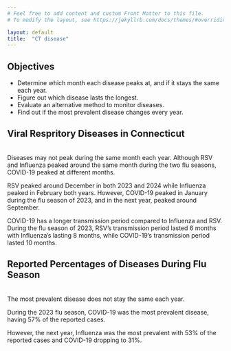 ```yaml
---
# Feel free to add content and custom Front Matter to this file.
# To modify the layout, see https://jekyllrb.com/docs/themes/#overriding-theme-defaults

layout: default
title:  "CT disease"
---
```

##  Objectives
- Determine which month each disease peaks at, and if it stays the same each year.
- Figure out which disease lasts the longest.
- Evaluate an alternative method to monitor diseases.
- Find out if the most prevalent disease changes every year.

##  Viral Respritory Diseases in Connecticut

<div>
  <canvas id="myChart"></canvas>
</div>

<script src="https://cdn.jsdelivr.net/npm/chart.js"></script>
<script src="https://cdn.jsdelivr.net/npm/chart.js"></script>
<script src="https://cdn.jsdelivr.net/npm/luxon"></script>
<script src="https://cdn.jsdelivr.net/npm/chartjs-adapter-luxon"></script>
<script src="https://cdn.jsdelivr.net/npm/chartjs-plugin-datalabels@2"></script>

<script>
      const ctx = document.getElementById('myChart').getContext('2d');

    const myChart = new Chart(ctx, {
      type: 'line',
      data: {
        labels: [  
  "2022-10-01", "2022-10-08", "2022-10-15", "2022-10-22", "2022-10-29",
  "2022-11-05", "2022-11-12", "2022-11-19", "2022-11-26",
  "2022-12-03", "2022-12-10", "2022-12-17", "2022-12-24", "2022-12-31",
  "2023-01-07", "2023-01-14", "2023-01-21", "2023-01-28",
  "2023-02-04", "2023-02-11", "2023-02-18", "2023-02-25",
  "2023-03-04", "2023-03-11", "2023-03-18", "2023-03-25",
  "2023-04-01", "2023-04-08", "2023-04-15", "2023-04-22", "2023-04-29",
  "2023-05-06", "2023-05-13", "2023-05-20", "2023-05-27",
  "2023-06-03", "2023-06-10", "2023-06-17", "2023-06-24",
  "2023-07-01", "2023-07-08", "2023-07-15", "2023-07-22", "2023-07-29",
  "2023-08-05", "2023-08-12", "2023-08-19", "2023-08-26",
  "2023-09-02", "2023-09-09", "2023-09-16", "2023-09-23", "2023-09-30",
  "2023-10-07", "2023-10-14", "2023-10-21", "2023-10-28",
  "2023-11-04", "2023-11-11", "2023-11-18", "2023-11-25",
  "2023-12-02", "2023-12-09", "2023-12-16", "2023-12-23", "2023-12-30",
  "2024-01-06", "2024-01-13", "2024-01-20", "2024-01-27",
  "2024-02-03", "2024-02-10", "2024-02-17", "2024-02-24",
  "2024-03-02", "2024-03-09", "2024-03-16", "2024-03-23", "2024-03-30",
  "2024-04-06", "2024-04-13", "2024-04-20", "2024-04-27",
  "2024-05-04", "2024-05-11", "2024-05-18", "2024-05-25",
  "2024-06-01", "2024-06-08", "2024-06-15", "2024-06-22", "2024-06-29",
  "2024-07-06", "2024-07-13", "2024-07-20", "2024-07-27",
  "2024-08-03", "2024-08-10", "2024-08-17", "2024-08-24", "2024-08-31",
  "2024-09-07", "2024-09-14", "2024-09-21", "2024-09-28",
  "2024-10-05", "2024-10-12", "2024-10-19", "2024-10-26",
  "2024-11-02", "2024-11-09", "2024-11-16", "2024-11-23", "2024-11-30",
  "2024-12-07", "2024-12-14", "2024-12-21", "2024-12-28",
  "2025-01-04", "2025-01-11", "2025-01-18", "2025-01-25",
  "2025-02-01", "2025-02-08", "2025-02-15", "2025-02-22",
  "2025-03-01", "2025-03-08", "2025-03-15"
  ],
  
        datasets: [
          {
            label: 'Influenza',
            data: [
  53, 45, 82, 140, 343,
  781, 1255, 1947, 4541,
  6410, 6566, 4971, 3965, 2432,
  1343, 513, 285, 202,
  136, 140, 103, 107,
  87, 106, 88, 85,
  99, 116, 103, 49, 68,
  66, 68, 61, 70,
  27, 40, 39, 19,
  25, 19, 62, 25, 22,
  22, 25, 18, 49,
  32, 38, 76, 63, 46,
  41, 67, 78, 92,
  143, 226, 342, 545,
  877, 1000, 1523, 2145, 2713,
  2285, 2089, 1470, 1726,
  1646, 1890, 1659, 1880,
  2179, 1809, 1248, 1033, 1158,
  984, 792, 520, 464,
  419, 268, 150, 110,
  60, 0, 0, 0, 0,
  0, 0, 0, 0,
  21, 23, 13, 17, 30,
  19, 15, 24, 18,
  35, 34, 43, 71,
  46, 34, 59, 82, 108,
  148, 307, 612, 1106,
  1781, 1978, 3067, 4053,
  5136, 5677, 3739, 2792,
  2130, 1544, 439
  ],
            borderColor: 'rgba(147, 130, 255, 1)',
            backgroundColor: 'rgba(147, 130, 255, 0.2)',
            tension: 0.4
          },
          {
            label: 'COVID-19',
            data: [ 0, 0, 0, 0, 0, 0, 0, 0, 0,
  0, 0, 0, 0, 0, 0, 0, 0, 0,
  0, 0, 0, 0, 0, 0, 0, 0,
  0, 0, 0, 0, 0, 0, 0, 0, 0,
  0, 0, 0, 0, 0, 0, 0, 0, 0,
  0, 0, 0, 0, 0, 564, 605, 657, 676,
  1828, 1426, 1522, 1571, 1259, 1677, 1964, 2038,
  2735, 2661, 3252, 4174, 4772, 5261, 4099, 2754, 2625,
  2002, 2069, 1608, 1415, 1198, 974, 737, 589, 537,
  436, 378, 374, 399, 439, 454, 489, 471, 383,
  0, 0, 0, 0, 0, 0, 0, 0,
  1489, 1521, 1718, 1655, 1581, 1517, 1799, 1840, 1330,
  1045, 806, 735, 746, 641, 636, 573, 663, 536,
  757, 850, 1084, 1163, 1439, 1386, 1168, 830,
  863, 852, 645, 525, 483, 337, 92],
            borderColor: 'rgb(221, 160, 221)',
            backgroundColor: 'rgba(221, 160, 221, 0.2)',
            tension: 0.4
          },
          {
            label: 'RSV',
            data: [
  0, 0, 0, 0, 0, 0, 0, 0, 0, 0, 0, 0, 0, 0,
  0, 0, 0, 0, 0, 0, 0, 0, 0, 0, 0, 0, 0, 0, 0, 0,
  0, 0, 0, 0, 0, 0, 0, 0, 0, 0, 0, 0, 0, 0, 0, 0,
  0, 30, 32, 50, 65, 115, 156, 272, 349, 474, 740,
  1034, 1121, 1427, 1299, 1264, 1175, 1064, 1065,
  680, 398, 347, 274, 245, 191, 146, 122, 110,
  79, 57, 51, 40, 39, 30, 21, 15, 20, 5, 6, 6,
  0, 0, 0, 0, 0, 0, 0, 0, 9, 13, 8, 10, 15, 10,
  12, 14, 35, 33, 60, 78, 96, 115, 155, 202, 322,
  377, 574, 873, 1149, 983, 1084, 851, 723, 565,
  451, 427, 279, 220, 191, 150, 35
  ],
            borderColor: 'rgba(166, 124, 82, 1)',
            backgroundColor: 'rgba(166, 124, 82, 0.2)',
            tension: 0.4
          }
        ]
      },
      options: {
        responsive: true,
        plugins: {
          title: {
            display: true,
          }
        },
        scales: {
          y: {
            beginAtZero: true
          },
           x: {
        type: 'time',
        min: '2023-09-02', // ← Start of the desired range
       max: '2025-03-15',   // ← End of the desired range
        unit: 'month', // Group by month
        displayFormats: {
            month: 'MMM yyyy' // Show as "Jan 2023", "Feb 2023", etc.
          }
      }
        }
      }
    });
</script>
<br>
Diseases may not peak during the same month each year. 
Although RSV and Influenza peaked around the same month during the two flu seasons, COVID-19 peaked at different months. 

RSV peaked around December in both 2023 and 2024 while Influenza peaked in February both years. However, COVID-19 peaked in January during the flu season of 2023, and in the next year, peaked around September.

COVID-19 has a longer transmission period compared to Influenza and RSV.
During the flu season of 2023, RSV’s transmission period lasted 6 months with Influenza’s lasting 8 months, while COVID-19’s transmission period lasted 10 months.

##  Reported Percentages of Diseases During Flu Season
  <canvas id="fluChart"></canvas>
  <script>
    const ctbar = document.getElementById('fluChart').getContext('2d');

    const fluChart = new Chart(ctbar, {
      type: 'bar',
      data: {
        labels: ['Oct 2023 - Feb 2024', 'Oct 2024 - Feb 2025'],
        datasets: [
          {
            label: 'RSV',
            data: [12000, 10000],
            backgroundColor: '#A67C52',
            datalabels: {
              anchor: 'end',
              align: 'end',
              formatter: (_, ctbar) => ctbar.datasetIndex === 0 ? ['15%', '16%'][ctbar.dataIndex] : ''
            }
          },
          {
            label: 'COVID-19',
            data: [46000, 20000],
            backgroundColor: '#DDA0DD',
            datalabels: {
              anchor: 'end',
              align: 'end',
              formatter: (_, ctbar) => ctbar.datasetIndex === 1 ? ['57%', '31%'][ctbar.dataIndex] : ''
            }
          },
          {
            label: 'Influenza',
            data: [22000, 34000],
            backgroundColor: '#6A5ACD',
            datalabels: {
              anchor: 'end',
              align: 'end',
              formatter: (_, ctbar) => ctbar.datasetIndex === 2 ? ['27%', '53%'][ctbar.dataIndex] : ''
            }
          }
        ]
      },
      options: {
        indexAxis: 'y',
        responsive: true,
        scales: {
          x: {
            beginAtZero: true,
            ticks: {
              stepSize: 10000
            }
          }
        },
        plugins: {
          legend: {
            position: 'bottom'
          },
          datalabels: {
            color: '#000',
            font: {
              weight: 'bold'
            }
          }
        }
      },
      plugins: [ChartDataLabels]
    });
  </script>
  <br>
  The most prevalent disease does not stay the same each year.

  During the 2023 flu season, COVID-19 was the most prevalent disease, having 57% of the reported cases.

  However, the next year, Influenza was the most prevalent with 53% of the reported cases and COVID-19 dropping to 31%.

<!-- <canvas id="waste1"></canvas>
<script src="https://cdn.jsdelivr.net/npm/chart.js"></script>
<script>
  const ctaltI = document.getElementById('waste1').getContext('2d');

  const waste1 = new Chart(ctaltI, {
    type: 'line',
    data: {
      labels: [  
        "2022-10-01", "2022-10-08", "2022-10-15", "2022-10-22", "2022-10-29",
        "2022-11-05", "2022-11-12", "2022-11-19", "2022-11-26",
        "2022-12-03", "2022-12-10", "2022-12-17", "2022-12-24", "2022-12-31",
        "2023-01-07", "2023-01-14", "2023-01-21", "2023-01-28",
        "2023-02-04", "2023-02-11", "2023-02-18", "2023-02-25",
        "2023-03-04", "2023-03-11", "2023-03-18", "2023-03-25",
        "2023-04-01", "2023-04-08", "2023-04-15", "2023-04-22", "2023-04-29",
        "2023-05-06", "2023-05-13", "2023-05-20", "2023-05-27",
        "2023-06-03", "2023-06-10", "2023-06-17", "2023-06-24",
        "2023-07-01", "2023-07-08", "2023-07-15", "2023-07-22", "2023-07-29",
        "2023-08-05", "2023-08-12", "2023-08-19", "2023-08-26",
        "2023-09-02", "2023-09-09", "2023-09-16", "2023-09-23", "2023-09-30",
        "2023-10-07", "2023-10-14", "2023-10-21", "2023-10-28",
        "2023-11-04", "2023-11-11", "2023-11-18", "2023-11-25",
        "2023-12-02", "2023-12-09", "2023-12-16", "2023-12-23", "2023-12-30",
        "2024-01-06", "2024-01-13", "2024-01-20", "2024-01-27",
        "2024-02-03", "2024-02-10", "2024-02-17", "2024-02-24",
        "2024-03-02", "2024-03-09", "2024-03-16", "2024-03-23", "2024-03-30",
        "2024-04-06", "2024-04-13", "2024-04-20", "2024-04-27",
        "2024-05-04", "2024-05-11", "2024-05-18", "2024-05-25",
        "2024-06-01", "2024-06-08", "2024-06-15", "2024-06-22", "2024-06-29",
        "2024-07-06", "2024-07-13", "2024-07-20", "2024-07-27",
        "2024-08-03", "2024-08-10", "2024-08-17", "2024-08-24", "2024-08-31",
        "2024-09-07", "2024-09-14", "2024-09-21", "2024-09-28",
        "2024-10-05", "2024-10-12", "2024-10-19", "2024-10-26",
        "2024-11-02", "2024-11-09", "2024-11-16", "2024-11-23", "2024-11-30",
        "2024-12-07", "2024-12-14", "2024-12-21", "2024-12-28",
        "2025-01-04", "2025-01-11", "2025-01-18", "2025-01-25",
        "2025-02-01", "2025-02-08", "2025-02-15", "2025-02-22",
        "2025-03-01", "2025-03-08", "2025-03-15"
      ],
      datasets: [
        {
          label: 'Influenza',
          data: [
            53, 45, 82, 140, 343,
            781, 1255, 1947, 4541,
            6410, 6566, 4971, 3965, 2432,
            1343, 513, 285, 202,
            136, 140, 103, 107,
            87, 106, 88, 85,
            99, 116, 103, 49, 68,
            66, 68, 61, 70,
            27, 40, 39, 19,
            25, 19, 62, 25, 22,
            22, 25, 18, 49,
            32, 38, 76, 63, 46,
            41, 67, 78, 92,
            143, 226, 342, 545,
            877, 1000, 1523, 2145, 2713,
            2285, 2089, 1470, 1726,
            1646, 1890, 1659, 1880,
            2179, 1809, 1248, 1033, 1158,
            984, 792, 520, 464,
            419, 268, 150, 110,
            60, 0, 0, 0, 0,
            0, 0, 0, 0,
            21, 23, 13, 17, 30,
            19, 15, 24, 18,
            35, 34, 43, 71,
            46, 34, 59, 82, 108,
            148, 307, 612, 1106,
            1781, 1978, 3067, 4053,
            5136, 5677, 3739, 2792,
            2130, 1544, 439
          ],
          borderColor: 'rgba(147, 130, 255, 1)',
          backgroundColor: 'rgba(147, 130, 255, 0.2)',
          tension: 0.4
        }
      ]
    },
    options: {
      responsive: true,
      scales: {
        x: {
          display: true,
          title: {
            display: true,
            text: 'Date'
          }
        },
        y: {
          display: true,
          title: {
            display: true,
            text: 'Cases'
          }
        }
      }
    }
  });
</script> -->







  <canvas id="waste1"></canvas>
<script src="https://cdn.jsdelivr.net/npm/chart.js"></script>
<script>
  const ctaltI = document.getElementById('waste1').getContext('2d');

  const waste1 = new Chart(ctaltI, {
    type: 'line',
    data: {
      labels: [  
        "2022-10-01", "2022-10-08", "2022-10-15", "2022-10-22", "2022-10-29",
        "2022-11-05", "2022-11-12", "2022-11-19", "2022-11-26",
        "2022-12-03", "2022-12-10", "2022-12-17", "2022-12-24", "2022-12-31",
        "2023-01-07", "2023-01-14", "2023-01-21", "2023-01-28",
        "2023-02-04", "2023-02-11", "2023-02-18", "2023-02-25",
        "2023-03-04", "2023-03-11", "2023-03-18", "2023-03-25",
        "2023-04-01", "2023-04-08", "2023-04-15", "2023-04-22", "2023-04-29",
        "2023-05-06", "2023-05-13", "2023-05-20", "2023-05-27",
        "2023-06-03", "2023-06-10", "2023-06-17", "2023-06-24",
        "2023-07-01", "2023-07-08", "2023-07-15", "2023-07-22", "2023-07-29",
        "2023-08-05", "2023-08-12", "2023-08-19", "2023-08-26",
        "2023-09-02", "2023-09-09", "2023-09-16", "2023-09-23", "2023-09-30",
        "2023-10-07", "2023-10-14", "2023-10-21", "2023-10-28",
        "2023-11-04", "2023-11-11", "2023-11-18", "2023-11-25",
        "2023-12-02", "2023-12-09", "2023-12-16", "2023-12-23", "2023-12-30",
        "2024-01-06", "2024-01-13", "2024-01-20", "2024-01-27",
        "2024-02-03", "2024-02-10", "2024-02-17", "2024-02-24",
        "2024-03-02", "2024-03-09", "2024-03-16", "2024-03-23", "2024-03-30",
        "2024-04-06", "2024-04-13", "2024-04-20", "2024-04-27",
        "2024-05-04", "2024-05-11", "2024-05-18", "2024-05-25",
        "2024-06-01", "2024-06-08", "2024-06-15", "2024-06-22", "2024-06-29",
        "2024-07-06", "2024-07-13", "2024-07-20", "2024-07-27",
        "2024-08-03", "2024-08-10", "2024-08-17", "2024-08-24", "2024-08-31",
        "2024-09-07", "2024-09-14", "2024-09-21", "2024-09-28",
        "2024-10-05", "2024-10-12", "2024-10-19", "2024-10-26",
        "2024-11-02", "2024-11-09", "2024-11-16", "2024-11-23", "2024-11-30",
        "2024-12-07", "2024-12-14", "2024-12-21", "2024-12-28",
        "2025-01-04", "2025-01-11", "2025-01-18", "2025-01-25",
        "2025-02-01", "2025-02-08", "2025-02-15", "2025-02-22",
        "2025-03-01", "2025-03-08", "2025-03-15"
      ],
      datasets: [
        {
          label: 'Influenza',
          data: [
            53, 45, 82, 140, 343, 781, 1255, 1947, 4541, 6410, 6566, 4971, 3965, 2432,
            1343, 513, 285, 202, 136, 140, 103, 107, 87, 106, 88, 85, 99, 116, 103, 49, 68,
            66, 68, 61, 70, 27, 40, 39, 19, 25, 19, 62, 25, 22, 22, 25, 18, 49, 32, 38, 76,
            63, 46, 41, 67, 78, 92, 143, 226, 342, 545, 877, 1000, 1523, 2145, 2713,
            2285, 2089, 1470, 1726, 1646, 1890, 1659, 1880, 2179, 1809, 1248, 1033, 1158,
            984, 792, 520, 464, 419, 268, 150, 110, 60, 0, 0, 0, 0, 0, 0, 0, 0,
            21, 23, 13, 17, 30, 19, 15, 24, 18, 35, 34, 43, 71, 46, 34, 59, 82, 108, 148, 307,
            612, 1106, 1781, 1978, 3067, 4053, 5136, 5677, 3739, 2792, 2130, 1544, 439
          ],
          borderColor: 'rgba(147, 130, 255, 1)',
          backgroundColor: 'rgba(147, 130, 255, 0.2)',
          tension: 0.4
        },
{
  label: 'Virus Copies in Wastewater',
  data: [
    18.46201428571428, 36.37941428571428, 24.881485714285716, 7.703766, 41.828657, 59.443443, 156.625857, 165.49985714285714, 379.0091428571428, 560.1332857142858,
    592.883, 280.63, 162.8267142857143, 160.20842857142857, 31.354071428571427, 14.580857142857145, 14.800371428571427, 3.897627142857143, 7.682272857142856, 10.249004285714287,
    7.1342857142857135, 4.898412857142858, 0.708789, null, 3.119483333333333, 4.022103333333333, 1.09336, 2.871371428571429, 4.0646942857142855, 3.1569175,
    2.187801666666666, 1.7152796666666663, null, null, null, null, null, null, null, null, null, 15.1517,
    7.901548571428571, 11.132842857142858, 10.367494285714288, 5.884494285714286, 19.342757142857145, 14.363557142857143, 20.19212857142857, 30.65084285714286, 68.33022857142858, 75.67648571428572,
    117.52922857142857, 260.7048571428571, 184.48885714285717, 133.8814285714286, 110.22028571428572, 70.31374285714286, 63.816, 91.47375714285714, 89.25307142857143, 34.99557142857143,
    49.63941666666667, 54.9475, 33.568442857142855, 20.916985714285715, 16.612238571428573, 3.569854, null, null, null, null, null, null,
    null, null, null, null, null, 7.118266666666667, 3.692608571428572, 2.1418014285714286, 3.166702857142857, 4.133807142857143, 3.8870742857142857, 1.994576, 1.8515, 2.64222, 5.40206857142857,
    null, 1.7175642857142857, 4.301228571428571, 6.213994285714286, 5.695921666666667, 3.164155714285714, 2.66097, 3.471987142857143, 12.63692857142857, 81.53665714285714, 155.80014285714287,
    202.209, 237.08557142857143, 378.04085714285713, 345.7624285714286, 484.636, 333.3287142857143, 191.83957142857145, 156.333, null
  ],
  borderColor: 'rgba(255, 99, 132, 1)',
  backgroundColor: 'rgba(255, 99, 132, 0.2)',
  tension: 0.4
}

      ]
    },
    options: {
      responsive: true,
      scales: {
        x: {
          display: true,
          title: {
            display: true,
            text: 'Date'
          }
        },
        y: {
          display: true,
          title: {
            display: true,
            text: 'Cases / Virus Copies'
          }
        }
      }
    }
  });
</script>